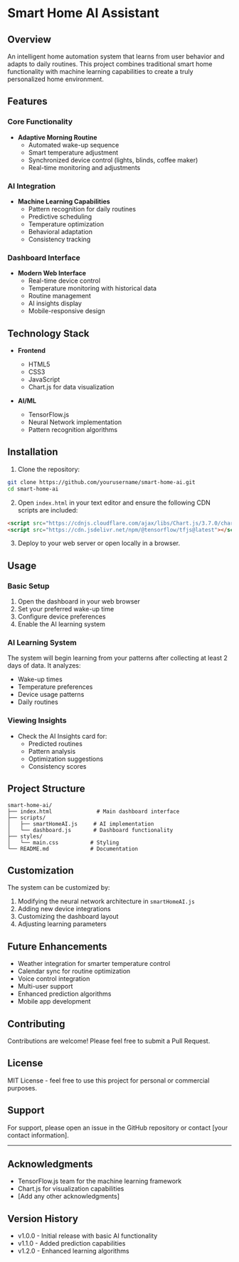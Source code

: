 # Smart Home AI Assistant

## Overview
An intelligent home automation system that learns from user behavior and adapts to daily routines. This project combines traditional smart home functionality with machine learning capabilities to create a truly personalized home environment.

## Features
### Core Functionality
- **Adaptive Morning Routine**
  - Automated wake-up sequence
  - Smart temperature adjustment
  - Synchronized device control (lights, blinds, coffee maker)
  - Real-time monitoring and adjustments

### AI Integration
- **Machine Learning Capabilities**
  - Pattern recognition for daily routines
  - Predictive scheduling
  - Temperature optimization
  - Behavioral adaptation
  - Consistency tracking

### Dashboard Interface
- **Modern Web Interface**
  - Real-time device control
  - Temperature monitoring with historical data
  - Routine management
  - AI insights display
  - Mobile-responsive design

## Technology Stack
- **Frontend**
  - HTML5
  - CSS3
  - JavaScript
  - Chart.js for data visualization

- **AI/ML**
  - TensorFlow.js
  - Neural Network implementation
  - Pattern recognition algorithms

## Installation

1. Clone the repository:
```bash
git clone https://github.com/yourusername/smart-home-ai.git
cd smart-home-ai
```

2. Open `index.html` in your text editor and ensure the following CDN scripts are included:
```html
<script src="https://cdnjs.cloudflare.com/ajax/libs/Chart.js/3.7.0/chart.min.js"></script>
<script src="https://cdn.jsdelivr.net/npm/@tensorflow/tfjs@latest"></script>
```

3. Deploy to your web server or open locally in a browser.

## Usage

### Basic Setup
1. Open the dashboard in your web browser
2. Set your preferred wake-up time
3. Configure device preferences
4. Enable the AI learning system

### AI Learning System
The system will begin learning from your patterns after collecting at least 2 days of data. It analyzes:
- Wake-up times
- Temperature preferences
- Device usage patterns
- Daily routines

### Viewing Insights
- Check the AI Insights card for:
  - Predicted routines
  - Pattern analysis
  - Optimization suggestions
  - Consistency scores

## Project Structure
```
smart-home-ai/
├── index.html              # Main dashboard interface
├── scripts/
│   ├── smartHomeAI.js     # AI implementation
│   └── dashboard.js       # Dashboard functionality
├── styles/
│   └── main.css          # Styling
└── README.md             # Documentation
```

## Customization
The system can be customized by:
1. Modifying the neural network architecture in `smartHomeAI.js`
2. Adding new device integrations
3. Customizing the dashboard layout
4. Adjusting learning parameters

## Future Enhancements
- Weather integration for smarter temperature control
- Calendar sync for routine optimization
- Voice control integration
- Multi-user support
- Enhanced prediction algorithms
- Mobile app development

## Contributing
Contributions are welcome! Please feel free to submit a Pull Request.

## License
MIT License - feel free to use this project for personal or commercial purposes.

## Support
For support, please open an issue in the GitHub repository or contact [your contact information].

---

## Acknowledgments
- TensorFlow.js team for the machine learning framework
- Chart.js for visualization capabilities
- [Add any other acknowledgments]

## Version History
- v1.0.0 - Initial release with basic AI functionality
- v1.1.0 - Added prediction capabilities
- v1.2.0 - Enhanced learning algorithms
